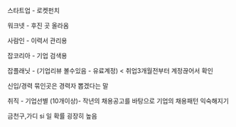 스타트업 - 로켓펀치

워크넷 - 후진 곳 올라옴

사람인 - 이력서 관리용

잡코리아 - 기업 검색용

잡플래닛 - (기업리뷰 볼수있음 - 유료계정)  < 취업3개월전부터 계정끊어서 확인

신입/경력 묶인곳은 경력자 뽑겠다는 말


 취직 - 기업선별 (10개이상)- 작년의 채용공고를 바탕으로 기업의 채용패턴 익숙해지기

 금천구,가디 si 일 확률 굉장히 높음 
